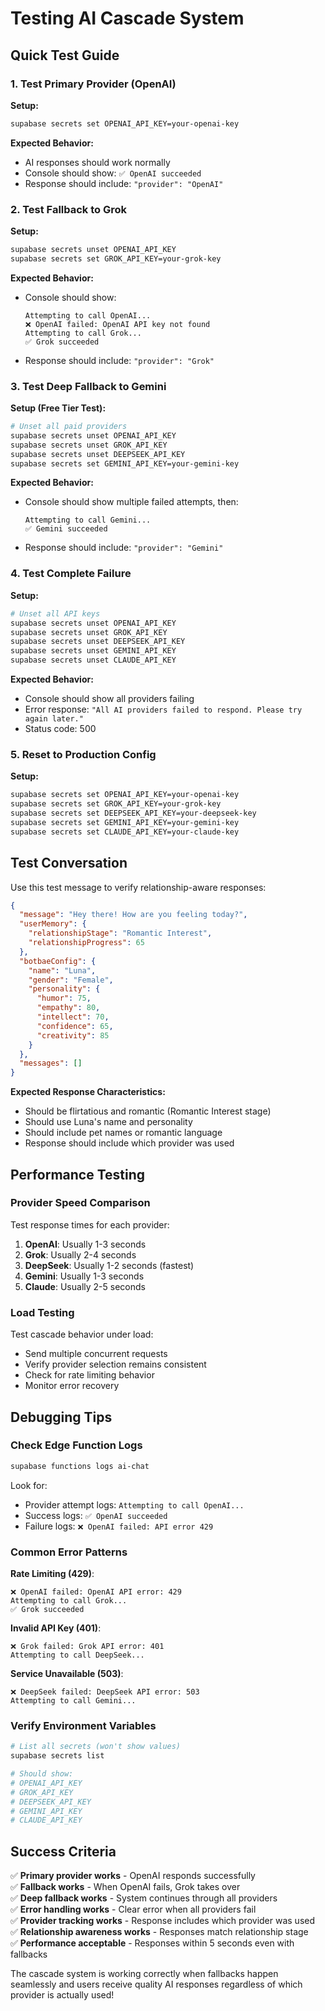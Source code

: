# Testing AI Cascade System

## Quick Test Guide

### 1. Test Primary Provider (OpenAI)

**Setup:**
```bash
supabase secrets set OPENAI_API_KEY=your-openai-key
```

**Expected Behavior:**
- AI responses should work normally
- Console should show: `✅ OpenAI succeeded`
- Response should include: `"provider": "OpenAI"`

### 2. Test Fallback to Grok

**Setup:**
```bash
supabase secrets unset OPENAI_API_KEY
supabase secrets set GROK_API_KEY=your-grok-key
```

**Expected Behavior:**
- Console should show: 
  ```
  Attempting to call OpenAI...
  ❌ OpenAI failed: OpenAI API key not found
  Attempting to call Grok...
  ✅ Grok succeeded
  ```
- Response should include: `"provider": "Grok"`

### 3. Test Deep Fallback to Gemini

**Setup (Free Tier Test):**
```bash
# Unset all paid providers
supabase secrets unset OPENAI_API_KEY
supabase secrets unset GROK_API_KEY  
supabase secrets unset DEEPSEEK_API_KEY
supabase secrets set GEMINI_API_KEY=your-gemini-key
```

**Expected Behavior:**
- Console should show multiple failed attempts, then:
  ```
  Attempting to call Gemini...
  ✅ Gemini succeeded
  ```
- Response should include: `"provider": "Gemini"`

### 4. Test Complete Failure

**Setup:**
```bash
# Unset all API keys
supabase secrets unset OPENAI_API_KEY
supabase secrets unset GROK_API_KEY
supabase secrets unset DEEPSEEK_API_KEY  
supabase secrets unset GEMINI_API_KEY
supabase secrets unset CLAUDE_API_KEY
```

**Expected Behavior:**
- Console should show all providers failing
- Error response: `"All AI providers failed to respond. Please try again later."`
- Status code: 500

### 5. Reset to Production Config

**Setup:**
```bash
supabase secrets set OPENAI_API_KEY=your-openai-key
supabase secrets set GROK_API_KEY=your-grok-key
supabase secrets set DEEPSEEK_API_KEY=your-deepseek-key
supabase secrets set GEMINI_API_KEY=your-gemini-key
supabase secrets set CLAUDE_API_KEY=your-claude-key
```

## Test Conversation

Use this test message to verify relationship-aware responses:

```json
{
  "message": "Hey there! How are you feeling today?",
  "userMemory": {
    "relationshipStage": "Romantic Interest",
    "relationshipProgress": 65
  },
  "botbaeConfig": {
    "name": "Luna",
    "gender": "Female",
    "personality": {
      "humor": 75,
      "empathy": 80,
      "intellect": 70,
      "confidence": 65,
      "creativity": 85
    }
  },
  "messages": []
}
```

**Expected Response Characteristics:**
- Should be flirtatious and romantic (Romantic Interest stage)
- Should use Luna's name and personality
- Should include pet names or romantic language
- Response should include which provider was used

## Performance Testing

### Provider Speed Comparison

Test response times for each provider:

1. **OpenAI**: Usually 1-3 seconds
2. **Grok**: Usually 2-4 seconds  
3. **DeepSeek**: Usually 1-2 seconds (fastest)
4. **Gemini**: Usually 1-3 seconds
5. **Claude**: Usually 2-5 seconds

### Load Testing

Test cascade behavior under load:
- Send multiple concurrent requests
- Verify provider selection remains consistent
- Check for rate limiting behavior
- Monitor error recovery

## Debugging Tips

### Check Edge Function Logs

```bash
supabase functions logs ai-chat
```

Look for:
- Provider attempt logs: `Attempting to call OpenAI...`
- Success logs: `✅ OpenAI succeeded`
- Failure logs: `❌ OpenAI failed: API error 429`

### Common Error Patterns

**Rate Limiting (429)**:
```
❌ OpenAI failed: OpenAI API error: 429
Attempting to call Grok...
✅ Grok succeeded
```

**Invalid API Key (401)**:
```
❌ Grok failed: Grok API error: 401
Attempting to call DeepSeek...
```

**Service Unavailable (503)**:
```
❌ DeepSeek failed: DeepSeek API error: 503
Attempting to call Gemini...
```

### Verify Environment Variables

```bash
# List all secrets (won't show values)
supabase secrets list

# Should show:
# OPENAI_API_KEY
# GROK_API_KEY
# DEEPSEEK_API_KEY
# GEMINI_API_KEY
# CLAUDE_API_KEY
```

## Success Criteria

✅ **Primary provider works** - OpenAI responds successfully  
✅ **Fallback works** - When OpenAI fails, Grok takes over  
✅ **Deep fallback works** - System continues through all providers  
✅ **Error handling works** - Clear error when all providers fail  
✅ **Provider tracking works** - Response includes which provider was used  
✅ **Relationship awareness works** - Responses match relationship stage  
✅ **Performance acceptable** - Responses within 5 seconds even with fallbacks

The cascade system is working correctly when fallbacks happen seamlessly and users receive quality AI responses regardless of which provider is actually used! 